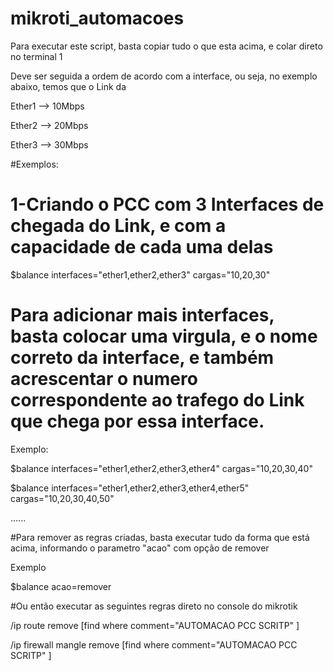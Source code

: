 
# mikroti_automacoes
Para executar este script, basta copiar tudo o que esta acima, e colar direto no terminal
1

Deve ser seguida a ordem de acordo com a interface, ou seja, no exemplo abaixo, temos que o Link da

Ether1 --> 10Mbps

Ether2 --> 20Mbps

Ether3 --> 30Mbps

#Exemplos:

# 1-Criando o PCC com 3 Interfaces de chegada do Link, e com a capacidade de cada uma delas

$balance interfaces="ether1,ether2,ether3" cargas="10,20,30"

# Para adicionar mais interfaces, basta colocar uma virgula, e o nome correto da interface, e também acrescentar o numero correspondente ao trafego do Link que chega por essa interface.

Exemplo:

$balance interfaces="ether1,ether2,ether3,ether4" cargas="10,20,30,40"

$balance interfaces="ether1,ether2,ether3,ether4,ether5" cargas="10,20,30,40,50"

......

#Para remover as regras criadas, basta executar tudo da forma que está acima, informando o parametro "acao" com opção de remover

Exemplo

$balance acao=remover

#Ou então executar as seguintes regras direto no console do mikrotik

/ip route remove [find where comment="AUTOMACAO PCC SCRITP" ]

/ip firewall mangle remove [find where comment="AUTOMACAO PCC SCRITP" ]

